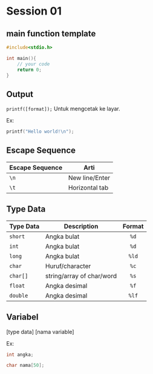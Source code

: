# Session 01

## main function template

```c
#include<stdio.h>

int main(){
    // your code
    return 0;
}
```

## Output

`printf([format]);` Untuk mengcetak ke layar.

Ex:

```c
printf("Hello world!\n");
```

## Escape Sequence

| Escape Sequence | Arti |
| --------------- | ---- |
| `\n` | New line/Enter |
| `\t`| Horizontal tab |

## Type Data

| Type Data | Description               | Format |
| --------- | ------------------------- | :----: |
| `short`   | Angka bulat               | `%d`   |
| `int`     | Angka bulat               | `%d`   |
| `long`    | Angka bulat               | `%ld`  |
| `char`    | Huruf/character           | `%c`   | 
| `char[]`  | string/array of char/word | `%s`   |
| `float`   | Angka desimal             | `%f`   |
| `double`  | Angka desimal             | `%lf`  | 


## Variabel
[type data] [nama variable]

Ex:
```c
int angka;
```

```c
char nama[50];
```
